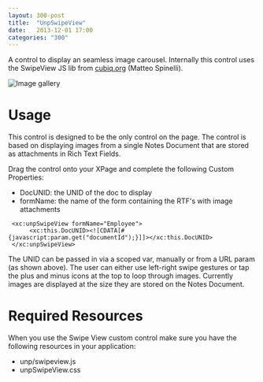 ```yaml
---
layout: 300-post
title:  "UnpSwipeView"
date:   2013-12-01 17:00
categories: "300"
---
```


A control to display an seamless image carousel. Internally this control uses the SwipeView JS lib from [cubiq.org](http://cubiq.org/swipeview) (Matteo Spinelli).

![Image gallery](http://teamstudio.s3.amazonaws.com/swipeview.png )
# Usage
This control is designed to be the only control on the page. The control is based on displaying images from a single Notes Document that are stored as attachments in Rich Text Fields.

Drag the control onto your XPage and complete the following Custom Properties:
* DocUNID: the UNID of the doc to display
* formName: the name of the form containing the RTF's with image attachments 

<pre class="CICodeFormatter" ><code class="CICodeFormatter"> &lt;xc:unpSwipeView formName="Employee"&gt;  
      &lt;xc:this.DocUNID&gt;&lt;![CDATA[#{javascript:param.get("documentId");}]]&gt;&lt;/xc:this.DocUNID&gt;  
 &lt;/xc:unpSwipeView&gt;  
</code></pre>

The UNID can be passed in via a scoped var, manually or from a URL param (as shown above).
The user can either use left-right swipe gestures or tap the plus and minus icons at the top to loop through images. Currently images are displayed at the size they are stored on the Notes Document.

# Required Resources
When you use the Swipe View custom control make sure you have the following resources in your application:
* unp/swipeview.js
* unpSwipeView.css
